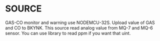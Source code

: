 # SOURCE
GAS-CO monitor and warning use NODEMCU-32S.
Upload value of GAS and CO to BKYNK.
This source read analog value from MQ-7 and MQ-6 sensor. You can use library to read ppm if you want that uint.

